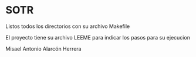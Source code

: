 # SOTR
Listos todos los directorios con su archivo Makefile

El proyecto tiene su archivo LEEME para indicar los pasos para su ejecucion

Misael Antonio Alarcón Herrera
